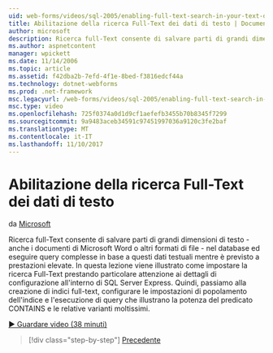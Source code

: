 ```yaml
---
uid: web-forms/videos/sql-2005/enabling-full-text-search-in-your-text-data
title: Abilitazione della ricerca Full-Text dei dati di testo | Documenti Microsoft
author: microsoft
description: Ricerca full-Text consente di salvare parti di grandi dimensioni di testo - anche i documenti di Microsoft Word o altri formati di file - nel database ed eseguire complesse qu....
ms.author: aspnetcontent
manager: wpickett
ms.date: 11/14/2006
ms.topic: article
ms.assetid: f42dba2b-7efd-4f1e-8bed-f3816edcf44a
ms.technology: dotnet-webforms
ms.prod: .net-framework
msc.legacyurl: /web-forms/videos/sql-2005/enabling-full-text-search-in-your-text-data
msc.type: video
ms.openlocfilehash: 725f0374a0d1d9cf1aefefb3455b70b8345f7299
ms.sourcegitcommit: 9a9483aceb34591c97451997036a9120c3fe2baf
ms.translationtype: MT
ms.contentlocale: it-IT
ms.lasthandoff: 11/10/2017
---
```

<a name="enabling-full-text-search-in-your-text-data"></a>Abilitazione della ricerca Full-Text dei dati di testo
====================
da [Microsoft](https://github.com/microsoft)

Ricerca full-Text consente di salvare parti di grandi dimensioni di testo - anche i documenti di Microsoft Word o altri formati di file - nel database ed eseguire query complesse in base a questi dati testuali mentre è previsto a prestazioni elevate. In questa lezione viene illustrato come impostare la ricerca Full-Text prestando particolare attenzione ai dettagli di configurazione all'interno di SQL Server Express. Quindi, passiamo alla creazione di indici full-text, configurare le impostazioni di popolamento dell'indice e l'esecuzione di query che illustrano la potenza del predicato CONTAINS e le relative varianti moltissimi.

[&#9654; Guardare video (38 minuti)](https://channel9.msdn.com/Blogs/ASP-NET-Site-Videos/enabling-full-text-search-in-your-text-data)

>[!div class="step-by-step"]
[Precedente](creating-and-using-stored-procedures.md)
